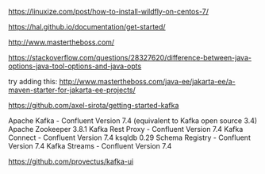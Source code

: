 
https://linuxize.com/post/how-to-install-wildfly-on-centos-7/

https://hal.github.io/documentation/get-started/


http://www.mastertheboss.com/

https://stackoverflow.com/questions/28327620/difference-between-java-options-java-tool-options-and-java-opts

try adding this: http://www.mastertheboss.com/java-ee/jakarta-ee/a-maven-starter-for-jakarta-ee-projects/

https://github.com/axel-sirota/getting-started-kafka

Apache Kafka - Confluent Version 7.4
(equivalent to Kafka open source 3.4)
Apache Zookeeper 3.8.1
Kafka Rest Proxy - Confluent Version 7.4
Kafka Connect - Confluent Version 7.4
ksqldb 0.29
Schema Registry - Confluent Version 7.4
Kafka Streams - Confluent Version 7.4

https://github.com/provectus/kafka-ui
